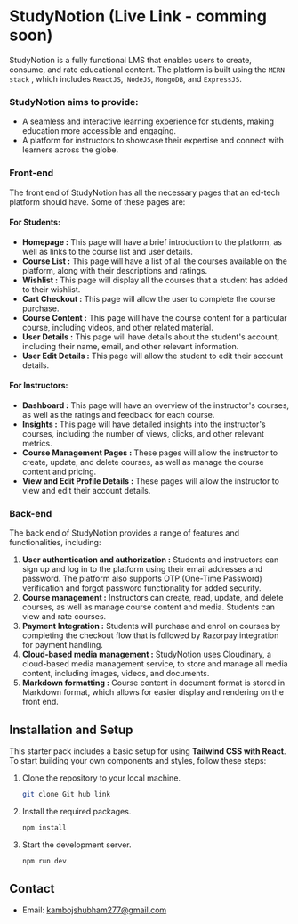 # StudyNotion   (Live Link - comming soon)

StudyNotion is a fully functional LMS that enables users to create, consume, and rate educational content. The platform is built using the ```MERN stack``` , which includes ```ReactJS```,``` NodeJS```, ```MongoDB```, and ```ExpressJS```.

### StudyNotion aims to provide:
*	A seamless and interactive learning experience for students, making education more accessible and engaging.
*	A platform for instructors to showcase their expertise and connect with learners across the globe.

### Front-end
The front end of StudyNotion has all the necessary pages that an ed-tech platform should have. Some of these pages are:

#### For Students:
*	**Homepage :** This page will have a brief introduction to the platform, as well as links to the course list and user details.
*	**Course List :** This page will have a list of all the courses available on the platform, along with their descriptions and ratings.
*	**Wishlist :** This page will display all the courses that a student has added to their wishlist.
*	**Cart Checkout :** This page will allow the user to complete the course purchase.
*	**Course Content :** This page will have the course content for a particular course, including videos, and other related material.
*	**User Details :** This page will have details about the student's account, including their name, email, and other relevant information.
*	**User Edit Details :** This page will allow the student to edit their account details.
#### For Instructors:
* **Dashboard :** This page will have an overview of the instructor's courses, as well as the ratings and feedback for each course.
*	**Insights :** This page will have detailed insights into the instructor's courses, including the number of views, clicks, and other relevant metrics.
*	**Course Management Pages :** These pages will allow the instructor to create, update, and delete courses, as well as manage the course content and pricing.
*	**View and Edit Profile Details :** These pages will allow the instructor to view and edit their account details.


### Back-end
The back end of StudyNotion provides a range of features and functionalities, including:
1.	**User authentication and authorization :** Students and instructors can sign up and log in to the platform using their email addresses and password. The platform also supports OTP (One-Time Password) verification and forgot password functionality for added security.
2.	**Course management :** Instructors can create, read, update, and delete courses, as well as manage course content and media. Students can view and rate courses.
3.	**Payment Integration :** Students will purchase and enrol on courses by completing the checkout flow that is followed by Razorpay integration for payment handling.
4.	**Cloud-based media management :** StudyNotion uses Cloudinary, a cloud-based media management service, to store and manage all media content, including images, videos, and documents.
5.	**Markdown formatting :** Course content in document format is stored in Markdown format, which allows for easier display and rendering on the front end.


## Installation and Setup

This starter pack includes a basic setup for using **Tailwind CSS with React**. To start building your own components and styles, follow these steps:

1. Clone the repository to your local machine.
    ```sh
    git clone Git hub link
    ```

1. Install the required packages.
    ```sh
    npm install
    ```

1. Start the development server.
    ```sh
    npm run dev
    ```


## Contact
- Email: kambojshubham277@gmail.com
